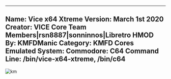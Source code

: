 -----------------------
Name: Vice x64 Xtreme
Version: March 1st 2020
Creator: VICE Core Team Members|rsn8887|sonninnos|Libretro
HMOD By: KMFDManic
Category: KMFD Cores
Emulated System: Commodore: C64
Command Line: /bin/vice-x64-xtreme, /bin/c64
-----------------------
![km](https://i.imgur.com/aDikPjx.png)
